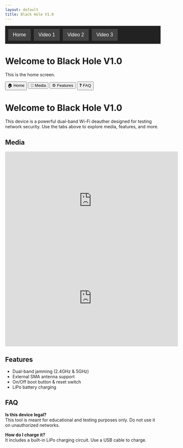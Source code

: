 ```yaml
---
layout: default
title: Black Hole V1.0
---
```


<style>
/* Your CSS styles */
.navbar {
  background-color: #222;
  padding: 10px;
  display: flex;
  gap: 10px;
}
.nav-btn {
  background-color: #444;
  color: white;
  border: none;
  padding: 10px 15px;
  cursor: pointer;
  font-size: 16px;
}
.nav-btn:hover {
  background-color: #666;
}
.section {
  margin-top: 20px;
}
</style>

<div class="navbar">
  <button class="nav-btn" onclick="showSection('home')">Home</button>
  <button class="nav-btn" onclick="showSection('video1')">Video 1</button>
  <button class="nav-btn" onclick="showSection('video2')">Video 2</button>
  <button class="nav-btn" onclick="showSection('video3')">Video 3</button>
</div>

<div id="home" class="section">
  <h1>Welcome to Black Hole V1.0</h1>
  <p>This is the home screen.</p>
</div>

<div id="video1" class="section" style="display:none;">
  <h2>Video 1</h2>
  <video width="320" height="240" controls>
    <source src="path_to_video1.mp4" type="video/mp4">
    Your browser does not support the video tag.
  </video>
</div>

<div id="video2" class="section" style="display:none;">
  <h2>Video 2</h2>
  <video width="320" height="240" controls>
    <source src="path_to_video2.mp4" type="video/mp4">
    Your browser does not support the video tag.
  </video>
</div>

<div id="video3" class="section" style="display:none;">
  <h2>Video 3</h2>
  <video width="320" height="240" controls>
    <source src="path_to_video3.mp4" type="video/mp4">
    Your browser does not support the video tag.
  </video>
</div>

<script>
function showSection(sectionId) {
  const sections = document.querySelectorAll('.section');
  sections.forEach(section => {
    section.style.display = section.id === sectionId ? 'block' : 'none';
  });
}
</script>

<div class="nav-bar">
  <button class="nav-button" onclick="showSection('home')" aria-label="Home">
    🏠 Home
  </button>
  <button class="nav-button" onclick="showSection('media')" aria-label="Media">
    🎥 Media
  </button>
  <button class="nav-button" onclick="showSection('features')" aria-label="Features">
    ⚙️ Features
  </button>
  <button class="nav-button" onclick="showSection('faq')" aria-label="FAQ">
    ❓ FAQ
  </button>
</div>


<div id="home" class="section active-section">
  <h1 class="text-3xl font-bold text-center my-8">Welcome to Black Hole V1.0</h1>
  <p class="text-center max-w-2xl mx-auto">This device is a powerful dual-band Wi-Fi deauther designed for testing network security. Use the tabs above to explore media, features, and more.</p>
</div>

<div id="media" class="section">
  <h2 class="text-2xl font-bold text-center my-4">Media</h2>
  <div class="flex flex-col items-center gap-4">
    <iframe width="560" height="315" src="https://www.youtube.com/embed/VIDEO_ID_1" frameborder="0" allowfullscreen></iframe>
    <iframe width="560" height="315" src="https://www.youtube.com/embed/VIDEO_ID_2" frameborder="0" allowfullscreen></iframe>
  </div>
</div>

<div id="features" class="section">
  <h2 class="text-2xl font-bold text-center my-4">Features</h2>
  <ul class="max-w-md mx-auto list-disc list-inside">
    <li>Dual-band jamming (2.4GHz & 5GHz)</li>
    <li>External SMA antenna support</li>
    <li>On/Off boot button & reset switch</li>
    <li>LiPo battery charging</li>
  </ul>
</div>

<div id="faq" class="section">
  <h2 class="text-2xl font-bold text-center my-4">FAQ</h2>
  <div class="max-w-2xl mx-auto">
    <p class="mb-2"><strong>Is this device legal?</strong><br />This tool is meant for educational and testing purposes only. Do not use it on unauthorized networks.</p>
    <p class="mb-2"><strong>How do I charge it?</strong><br />It includes a built-in LiPo charging circuit. Use a USB cable to charge.</p>
  </div>
</div>

<script>
  function showSection(id) {
    document.querySelectorAll('.section').forEach(section => {
      section.classList.remove('active-section');
    });
    document.getElementById(id).classList.add('active-section');
  }
</script>
